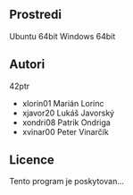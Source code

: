 Prostredi
---------

Ubuntu 64bit Windows 64bit

Autori
------

42ptr
- xlorin01 Marián Lorinc 
- xjavor20 Lukáš Javorský 
- xondri08 Patrik Ondriga 
- xvinar00 Peter Vinarčík  

Licence
-------

Tento program je poskytovan...
